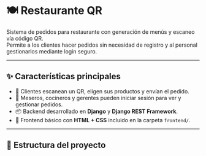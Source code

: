 # 🍽️ Restaurante QR

Sistema de pedidos para restaurante con generación de menús y escaneo vía código QR.  
Permite a los clientes hacer pedidos sin necesidad de registro y al personal gestionarlos mediante login seguro.

---

## ✨ Características principales

- 📲 Clientes escanean un QR, eligen sus productos y envían el pedido.
- 🧾 Meseros, cocineros y gerentes pueden iniciar sesión para ver y gestionar pedidos.
- 📦 Backend desarrollado en **Django** y **Django REST Framework**.
- 🎨 Frontend básico con **HTML + CSS** incluido en la carpeta `frontend/`.

---

## 📂 Estructura del proyecto

